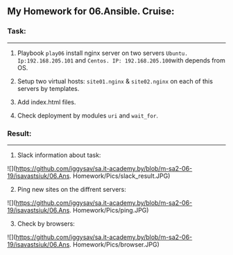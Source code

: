 ## My Homework for 06.Ansible. Cruise:



### Task:
------
1. Playbook `play06` install nginx server on two servers `Ubuntu. Ip:192.168.205.101` and `Centos. IP: 192.168.205.100`with depends from OS.

2. Setup two virtual hosts: `site01.nginx` & `site02.nginx` on each of this servers by templates.

3. Add index.html files.

4. Check deployment by modules `uri` and `wait_for`.


### Result:
------
1. Slack information about task:

![](https://github.com/iggysav/sa.it-academy.by/blob/m-sa2-06-19/isavastsiuk/06.Ans. Homework/Pics/slack_result.JPG)


2. Ping new sites on the diffrent servers:

![](https://github.com/iggysav/sa.it-academy.by/blob/m-sa2-06-19/isavastsiuk/06.Ans. Homework/Pics/ping.JPG)


3. Check by browsers:

![](https://github.com/iggysav/sa.it-academy.by/blob/m-sa2-06-19/isavastsiuk/06.Ans. Homework/Pics/browser.JPG)



 
